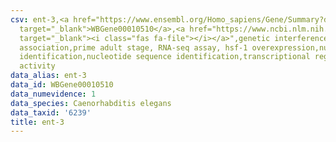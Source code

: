 ```yaml
---
csv: ent-3,<a href="https://www.ensembl.org/Homo_sapiens/Gene/Summary?db=core;g=WBGene00010510"
  target="_blank">WBGene00010510</a>,<a href="https://www.ncbi.nlm.nih.gov/pubmed/30894454"
  target="_blank"><i class="fas fa-file"></i></a>",genetic interference,functional
  association,prime adult stage, RNA-seq assay, hsf-1 overexpression,nucleotide sequence
  identification,nucleotide sequence identification,transcriptional regulation,up-regulates
  activity
data_alias: ent-3
data_id: WBGene00010510
data_numevidence: 1
data_species: Caenorhabditis elegans
data_taxid: '6239'
title: ent-3
---
```

